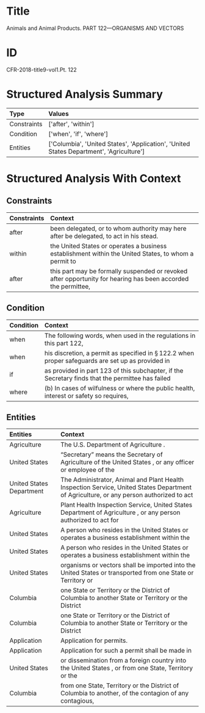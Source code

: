 # Title

 Animals and Animal Products. PART 122—ORGANISMS AND VECTORS


# ID

 CFR-2018-title9-vol1.Pt. 122


# Structured Analysis Summary

| Type        | Values                                                                                  |
|:------------|:----------------------------------------------------------------------------------------|
| Constraints | ['after', 'within']                                                                     |
| Condition   | ['when', 'if', 'where']                                                                 |
| Entities    | ['Columbia', 'United States', 'Application', 'United States Department', 'Agriculture'] |


# Structured Analysis With Context

 


## Constraints

| Constraints   | Context                                                                                                       |
|:--------------|:--------------------------------------------------------------------------------------------------------------|
| after         | been delegated, or to whom authority may here after  be delegated, to act in his stead.                       |
| within        | the United States or operates a business establishment within the United States, to whom a permit to          |
| after         | this part may be formally suspended or revoked after opportunity for hearing has been accorded the permittee, |


## Condition

| Condition   | Context                                                                                                      |
|:------------|:-------------------------------------------------------------------------------------------------------------|
| when        | The following words,  when used in the regulations in this part 122,                                         |
| when        | his discretion, a permit as specified in &#167;&#8201;122.2 when proper safeguards are set up as provided in |
| if          | as provided in part 123 of this subchapter, if the Secretary finds that the permittee has failed             |
| where       | (b) In cases of wilfulness or  where the public health, interest or safety so requires,                      |


## Entities

| Entities                 | Context                                                                                                                                  |
|:-------------------------|:-----------------------------------------------------------------------------------------------------------------------------------------|
| Agriculture              | The U.S. Department of  Agriculture .                                                                                                    |
| United States            | &#8220;Secretary&#8221; means the Secretary of Agriculture of the  United States , or any officer or employee of the                     |
| United States Department | The Administrator, Animal and Plant Health Inspection Service,  United States Department of Agriculture, or any person authorized to act |
| Agriculture              | Plant Health Inspection Service, United States Department of Agriculture , or any person authorized to act for                           |
| United States            | A person who resides in the  United States  or operates a business establishment within the                                              |
| United States            | A person who resides in the  United States  or operates a business establishment within the                                              |
| United States            | organisms or vectors shall be imported into the United States or transported from one State or Territory or                              |
| Columbia                 | one State or Territory or the District of Columbia to another State or Territory or the District                                         |
| Columbia                 | one State or Territory or the District of Columbia to another State or Territory or the District                                         |
| Application              | Application  for permits.                                                                                                                |
| Application              | Application for such a permit shall be made in                                                                                           |
| United States            | or dissemination from a foreign country into the United States , or from one State, Territory or the                                     |
| Columbia                 | from one State, Territory or the District of Columbia to another, of the contagion of any contagious,                                    |


